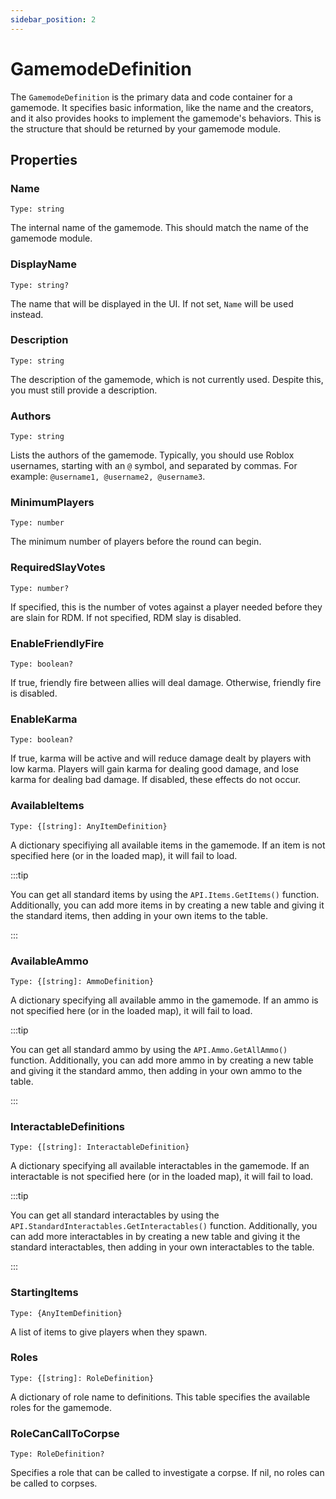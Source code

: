 ```yaml
---
sidebar_position: 2
---
```


# GamemodeDefinition

The `GamemodeDefinition` is the primary data and code container for a gamemode. It specifies basic information, like the name and the creators, and it also provides hooks to implement the gamemode's behaviors. This is the structure that should be returned by your gamemode module.

## Properties

### Name

`Type: string`

The internal name of the gamemode. This should match the name of the gamemode module.

### DisplayName

`Type: string?`

The name that will be displayed in the UI. If not set, `Name` will be used instead.

### Description

`Type: string`

The description of the gamemode, which is not currently used. Despite this, you must still provide a description.

### Authors

`Type: string`

Lists the authors of the gamemode. Typically, you should use Roblox usernames, starting with an `@` symbol, and separated by commas. For example: `@username1, @username2, @username3`.

### MinimumPlayers

`Type: number`

The minimum number of players before the round can begin.

### RequiredSlayVotes

`Type: number?`

If specified, this is the number of votes against a player needed before they are slain for RDM. If not specified, RDM slay is disabled.

### EnableFriendlyFire

`Type: boolean?`

If true, friendly fire between allies will deal damage. Otherwise, friendly fire is disabled.

### EnableKarma

`Type: boolean?`

If true, karma will be active and will reduce damage dealt by players with low karma. Players will gain karma for dealing good damage, and lose karma for dealing bad damage. If disabled, these effects do not occur.

### AvailableItems

`Type: {[string]: AnyItemDefinition}`

A dictionary specifiying all available items in the gamemode. If an item is not specified here (or in the loaded map), it will fail to load.

:::tip

You can get all standard items by using the `API.Items.GetItems()` function. Additionally, you can add more items in by creating a new table and giving it the standard items, then adding in your own items to the table.

:::

### AvailableAmmo

`Type: {[string]: AmmoDefinition}`

A dictionary specifying all available ammo in the gamemode. If an ammo is not specified here (or in the loaded map), it will fail to load.

:::tip

You can get all standard ammo by using the `API.Ammo.GetAllAmmo()` function. Additionally, you can add more ammo in by creating a new table and giving it the standard ammo, then adding in your own ammo to the table.

:::

### InteractableDefinitions

`Type: {[string]: InteractableDefinition}`

A dictionary specifying all available interactables in the gamemode. If an interactable is not specified here (or in the loaded map), it will fail to load.

:::tip

You can get all standard interactables by using the `API.StandardInteractables.GetInteractables()` function. Additionally, you can add more interactables in by creating a new table and giving it the standard interactables, then adding in your own interactables to the table.

:::

### StartingItems

`Type: {AnyItemDefinition}`

A list of items to give players when they spawn.

### Roles

`Type: {[string]: RoleDefinition}`

A dictionary of role name to definitions. This table specifies the available roles for the gamemode.

### RoleCanCallToCorpse

`Type: RoleDefinition?`

Specifies a role that can be called to investigate a corpse. If nil, no roles can be called to corpses.